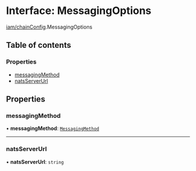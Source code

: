 # Interface: MessagingOptions

[iam/chainConfig](../modules/iam_chainConfig.md).MessagingOptions

## Table of contents

### Properties

- [messagingMethod](iam_chainConfig.MessagingOptions.md#messagingmethod)
- [natsServerUrl](iam_chainConfig.MessagingOptions.md#natsserverurl)

## Properties

### messagingMethod

• **messagingMethod**: [`MessagingMethod`](../enums/utils_constants.MessagingMethod.md)

___

### natsServerUrl

• **natsServerUrl**: `string`
